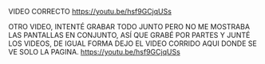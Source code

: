 VIDEO CORRECTO 
https://youtu.be/hsf9GCjqUSs


OTRO VIDEO, INTENTÉ GRABAR TODO JUNTO PERO NO ME MOSTRABA LAS PANTALLAS EN CONJUNTO, ASÍ QUE GRABÉ POR PARTES Y JUNTÉ LOS VIDEOS, DE IGUAL FORMA DEJO EL VIDEO CORRIDO AQUI DONDE SE VE SOLO LA PAGINA.
https://youtu.be/hsf9GCjqUSs